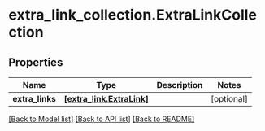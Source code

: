 # extra_link_collection.ExtraLinkCollection

## Properties
Name | Type | Description | Notes
------------ | ------------- | ------------- | -------------
**extra_links** | [**[extra_link.ExtraLink]**](ExtraLink.md) |  | [optional] 

[[Back to Model list]](../README.md#documentation-for-models) [[Back to API list]](../README.md#documentation-for-api-endpoints) [[Back to README]](../README.md)


